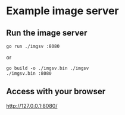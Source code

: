 # Example image server

## Run the image server

```
go run ./imgsv :8080
```

or

```
go build -o ./imgsv.bin ./imgsv
./imgsv.bin :8080
```

## Access with your browser

http://127.0.0.1:8080/
